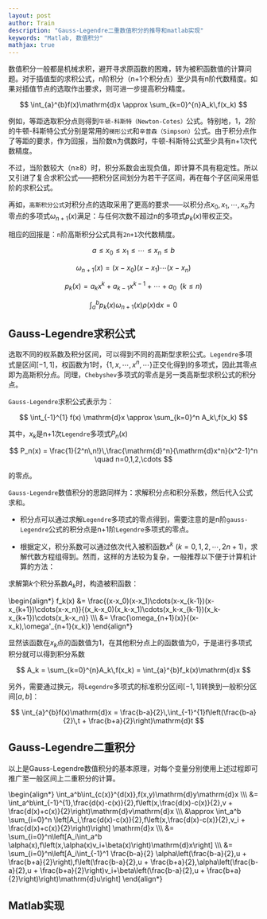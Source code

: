 ```yaml
---
layout: post
author: Train
description: "Gauss-Legendre二重数值积分的推导和matlab实现"
keywords: "Matlab, 数值积分"
mathjax: true
---
```


数值积分一般都是机械求积，避开寻求原函数的困难，转为被积函数值的计算问题。对于插值型的求积公式，n阶积分（n+1个积分点）至少具有n阶代数精度。如果对插值节点的选取作出要求，则可进一步提高积分精度。

$$
\int_{a}^{b}f(x)\mathrm{d}x \approx \sum_{k=0}^{n}A_k\,f(x_k)
$$
 
例如，等距选取积分点则得到`牛顿-科斯特（Newton-Cotes）`公式。特别地，1，2阶的牛顿-科斯特公式分别是常用的`梯形公式`和`辛普森（Simpson）`公式。由于积分点作了等距的要求，作为回报，当阶数n为偶数时，牛顿-科斯特公式至少具有n+1次代数精度。

不过，当阶数较大（n$\ge$8）时，积分系数会出现负值，即计算不具有稳定性。所以又引进了复合求积公式——把积分区间划分为若干子区间，再在每个子区间采用低阶的求积公式。

再如，`高斯积分公式`对积分点的选取采用了更高的要求——以积分点$x_0,x_1,\cdots,x_n$为零点的多项式$\omega_{n+1}(x)$满足：与任何次数不超过n的多项式$p_k(x)$带权正交。

相应的回报是：`n`阶高斯积分公式具有`2n+1`次代数精度。
 

$$
a \le x_0 \le x_1 \le \cdots \le x_n \le b
$$

$$
\omega_{n+1}(x) = (x-x_0)(x-x_1)\cdots(x-x_n)
$$

$$
p_k(x) = a_k x^k + a_{k-1} x^{k-1} + \cdots + a_0 \,\,\,(k \le n)
$$

$$
\int_{a}^{b}p_k(x) \omega_{n+1}(x) \rho(x) \mathrm{d}x = 0
$$


## Gauss-Legendre求积公式

选取不同的权系数及积分区间，可以得到不同的高斯型求积公式。`Legendre`多项式是区间$[-1,1]$，权函数为1时，$\lbrace 1,x,\cdots,x^n,\cdots\rbrace$正交化得到的多项式，因此其零点即为高斯积分点。同理，`Chebyshev`多项式的零点是另一类高斯型求积公式的积分点。

`Gauss-Legendre`求积公式表示为：

$$
\int_{-1}^{1} f(x) \mathrm{d}x \approx \sum_{k=0}^n A_k\,f(x_k)
$$
 
其中，$x_k$是n+1次`Legendre`多项式$P_n(x)$

$$
P_n(x) = \frac{1}{2^n\,n!}\,\frac{\mathrm{d}^n}{\mathrm{d}x^n}(x^2-1)^n \quad n=0,1,2,\cdots
$$

的零点。
 
`Gauss-Legendre`数值积分的思路同样为：求解积分点和积分系数，然后代入公式求和。

* 积分点可以通过求解`Legendre`多项式的零点得到，需要注意的是n阶`gauss-Legendre`公式的积分点是n+1阶`Legendre`多项式的零点。

* 根据定义，积分系数可以通过依次代入被积函数$x^k\,\,(k=0,1,2,\cdots,2n+1)$，求解代数方程组得到。然而，这样的方法较为复杂，一般推荐以下便于计算机计算的方法：

求解第$k$个积分系数$A_k$时，构造被积函数：

\begin{align\*}
f_k(x) &= \frac{(x-x_0)(x-x_1)\cdots(x-x_{k-1})(x-x_{k+1})\cdots(x-x_n)}{(x_k-x_0)(x_k-x_1)\cdots(x_k-x_{k-1})(x_k-x_{k+1})\cdots(x_k-x_n)} \\\\\\
&= \frac{\omega_{n+1}(x)}{(x-x_k)\,\omega'_{n+1}(x_k)}
\end{align\*}

显然该函数在$x_k$点的函数值为1，在其他积分点上的函数值为0，于是进行多项式积分就可以得到积分系数

$$
A_k = \sum_{k=0}^{n}A_k\,f(x_k) = \int_{a}^{b}f_k(x)\mathrm{d}x
$$

另外，需要通过换元，将`Legendre`多项式的标准积分区间$[-1,1]$转换到一般积分区间$[a,b]$：

$$
\int_{a}^{b}f(x)\mathrm{d}x = \frac{b-a}{2}\,\int_{-1}^{1}f\left(\frac{b-a}{2}\,t + \frac{b+a}{2}\right)\mathrm{d}t
$$

## Gauss-Legendre二重积分

以上是Gauss-Legendre数值积分的基本原理，对每个变量分别使用上述过程即可推广至一般区间上二重积分的计算。

\begin{align\*}
\int_a^b\int_{c(x)}^{d(x)}\,f(x,y)\mathrm{d}y\mathrm{d}x \\\\\\
&= \int_a^b\int_{-1}^{1}\,\frac{d(x)-c(x)}{2}\,f\left(x,\frac{d(x)-c(x)}{2}\,v + \frac{d(x)+c(x)}{2}\right)\mathrm{d}v\mathrm{d}x \\\\\\
&\approx \int_a^b \sum_{i=0}^n \left[A_i\,\frac{d(x)-c(x)}{2}\,f\left(x,\frac{d(x)-c(x)}{2}\,v_i + \frac{d(x)+c(x)}{2}\right)\right] \mathrm{d}x \\\\\\
&= \sum_{i=0}^n\left[A_i\int_a^b \alpha(x)\,f\left(x,\alpha(x)v_i+\beta(x)\right)\mathrm{d}x\right] \\\\\\
&= \sum_{i=0}^n\left[A_i\int_{-1}^1 \frac{b-a}{2} \alpha\left(\frac{b-a}{2}\,u + \frac{b+a}{2}\right)\,f\left(\frac{b-a}{2}\,u + \frac{b+a}{2},\alpha\left(\frac{b-a}{2}\,u + \frac{b+a}{2}\right)v_i+\beta\left(\frac{b-a}{2}\,u + \frac{b+a}{2}\right)\right)\mathrm{d}u\right] 
\end{align\*}

## Matlab实现